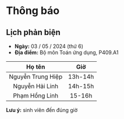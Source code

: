 # Thông báo
## Lịch phản biện
* **Ngày:** 03 / 05 / 2024 (thứ 6)
* **Địa điểm:** Bộ môn Toán ứng dụng, P409.A1

| Họ tên | Giờ |
|:-:|:-:|
| Nguyễn Trung Hiệp | 13h-14h |
| Nguyễn Hải Linh | 14h-15h |
| Phạm Hồng Linh | 15-16h |

**Lưu ý:** sinh viên đến đúng giờ

